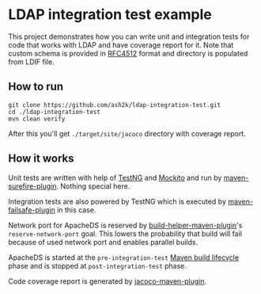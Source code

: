 LDAP integration test example
=============================

This project demonstrates how you can write unit and integration tests for code that works with LDAP and have coverage report for it.
Note that custom schema is provided in [RFC4512] format and directory is populated from LDIF file.

How to run
----------

    git clone https://github.com/ash2k/ldap-integration-test.git
    cd ./ldap-integration-test
    mvn clean verify

After this you'll get `./target/site/jacoco` directory with coverage report.

How it works
------------

Unit tests are written with help of [TestNG] and [Mockito] and run by [maven-surefire-plugin]. Nothing special here.

Integration tests are also powered by TestNG which is executed by [maven-failsafe-plugin] in this case.

Network port for ApacheDS is reserved by [build-helper-maven-plugin]'s `reserve-network-port` goal. This lowers the probability that build will fail because of used network port and enables parallel builds.

ApacheDS is started at the `pre-integration-test` [Maven build lifecycle] phase and is stopped at `post-integration-test` phase.

Code coverage report is generated by [jacoco-maven-plugin].

[RFC4512]: https://www.ietf.org/rfc/rfc4512.txt
[TestNG]: http://testng.org/
[Mockito]: http://code.google.com/p/mockito/
[maven-surefire-plugin]: http://maven.apache.org/plugins/maven-surefire-plugin/
[maven-failsafe-plugin]: http://maven.apache.org/plugins/maven-failsafe-plugin/
[build-helper-maven-plugin]: http://mojo.codehaus.org/build-helper-maven-plugin/
[Maven build lifecycle]: http://maven.apache.org/guides/introduction/introduction-to-the-lifecycle.html#Lifecycle_Reference
[jacoco-maven-plugin]: http://www.eclemma.org/jacoco/
